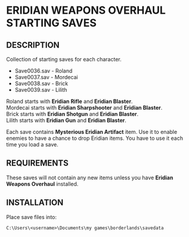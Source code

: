 # ERIDIAN WEAPONS OVERHAUL STARTING SAVES

## DESCRIPTION

Collection of starting saves for each character.

- Save0036.sav - Roland
- Save0037.sav - Mordecai
- Save0038.sav - Brick
- Save0039.sav - Lilith

Roland starts with **Eridian Rifle** and **Eridian Blaster**.</br>
Mordecai starts with **Eridian Sharpshooter** and **Eridian Blaster**.</br>
Brick starts with **Eridian Shotgun** and **Eridian Blaster**.</br>
Lilith starts with **Eridian Gun** and **Eridian Blaster**.</br>

Each save contains **Mysterious Eridian Artifact** item.
Use it to enable enemies to have a chance to drop Eridian items.
You have to use it each time you load a save.

## REQUIREMENTS

These saves will not contain any new items unless you have **Eridian Weapons Overhaul** installed.

## INSTALLATION

Place save files into:
```
C:\Users\<username>\Documents\my games\borderlands\savedata
```
